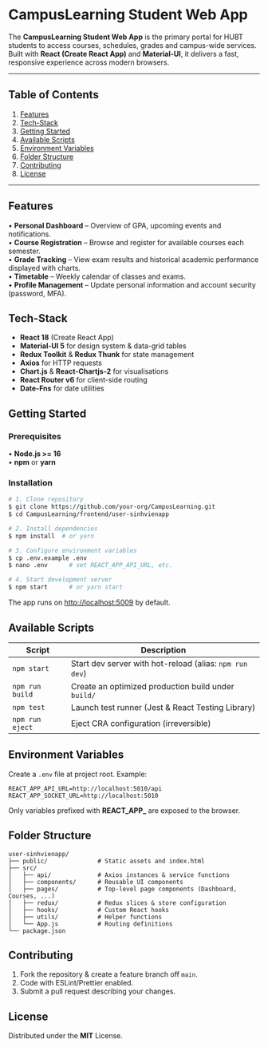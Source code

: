 # CampusLearning Student Web App

The **CampusLearning Student Web App** is the primary portal for HUBT students to access courses, schedules, grades and campus-wide services. Built with **React (Create React App)** and **Material-UI**, it delivers a fast, responsive experience across modern browsers.

---

## Table of Contents
1. [Features](#features)
2. [Tech-Stack](#tech-stack)
3. [Getting Started](#getting-started)
4. [Available Scripts](#available-scripts)
5. [Environment Variables](#environment-variables)
6. [Folder Structure](#folder-structure)
7. [Contributing](#contributing)
8. [License](#license)

---

## Features
• **Personal Dashboard** – Overview of GPA, upcoming events and notifications.  
• **Course Registration** – Browse and register for available courses each semester.  
• **Grade Tracking** – View exam results and historical academic performance displayed with charts.  
• **Timetable** – Weekly calendar of classes and exams.  
• **Profile Management** – Update personal information and account security (password, MFA).  

## Tech-Stack
* **React 18** (Create React App)  
* **Material-UI 5** for design system & data-grid tables  
* **Redux Toolkit** & **Redux Thunk** for state management  
* **Axios** for HTTP requests  
* **Chart.js** & **React-Chartjs-2** for visualisations  
* **React Router v6** for client-side routing  
* **Date-Fns** for date utilities  

## Getting Started

### Prerequisites
• **Node.js >= 16**  
• **npm** or **yarn**

### Installation
```bash
# 1. Clone repository
$ git clone https://github.com/your-org/CampusLearning.git
$ cd CampusLearning/frontend/user-sinhvienapp

# 2. Install dependencies
$ npm install  # or yarn

# 3. Configure environment variables
$ cp .env.example .env
$ nano .env      # set REACT_APP_API_URL, etc.

# 4. Start development server
$ npm start      # or yarn start
```
The app runs on [http://localhost:5009](http://localhost:5009) by default.

## Available Scripts
Script | Description
------ | -----------
`npm start` | Start dev server with hot-reload (alias: `npm run dev`)
`npm run build` | Create an optimized production build under `build/`
`npm test` | Launch test runner (Jest & React Testing Library)
`npm run eject` | Eject CRA configuration (irreversible)

## Environment Variables
Create a `.env` file at project root. Example:
```
REACT_APP_API_URL=http://localhost:5010/api
REACT_APP_SOCKET_URL=http://localhost:5010
```
Only variables prefixed with **REACT_APP_** are exposed to the browser.

## Folder Structure
```
user-sinhvienapp/
├── public/              # Static assets and index.html
├── src/
│   ├── api/             # Axios instances & service functions
│   ├── components/      # Reusable UI components
│   ├── pages/           # Top-level page components (Dashboard, Courses, ...)
│   ├── redux/           # Redux slices & store configuration
│   ├── hooks/           # Custom React hooks
│   ├── utils/           # Helper functions
│   └── App.js           # Routing definitions
└── package.json
```

## Contributing
1. Fork the repository & create a feature branch off `main`.  
2. Code with ESLint/Prettier enabled.  
3. Submit a pull request describing your changes.

## License
Distributed under the **MIT** License. 